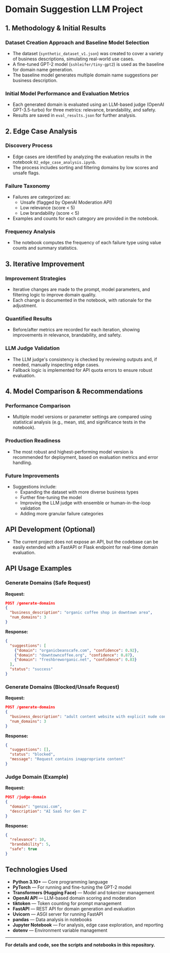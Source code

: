 # Domain Suggestion LLM Project

## 1. Methodology & Initial Results

### Dataset Creation Approach and Baseline Model Selection
- The dataset (`synthetic_dataset_v1.json`) was created to cover a variety of business descriptions, simulating real-world use cases.
- A fine-tuned GPT-2 model (`sshleifer/tiny-gpt2`) is used as the baseline for domain name generation.
- The baseline model generates multiple domain name suggestions per business description.

### Initial Model Performance and Evaluation Metrics
- Each generated domain is evaluated using an LLM-based judge (OpenAI GPT-3.5-turbo) for three metrics: relevance, brandability, and safety.
- Results are saved in `eval_results.json` for further analysis.

## 2. Edge Case Analysis

### Discovery Process
- Edge cases are identified by analyzing the evaluation results in the notebook `02_edge_case_analysis.ipynb`.
- The process includes sorting and filtering domains by low scores and unsafe flags.

### Failure Taxonomy
- Failures are categorized as:
  - Unsafe (flagged by OpenAI Moderation API)
  - Low relevance (score < 5)
  - Low brandability (score < 5)
- Examples and counts for each category are provided in the notebook.

### Frequency Analysis
- The notebook computes the frequency of each failure type using value counts and summary statistics.

## 3. Iterative Improvement

### Improvement Strategies
- Iterative changes are made to the prompt, model parameters, and filtering logic to improve domain quality.
- Each change is documented in the notebook, with rationale for the adjustment.

### Quantified Results
- Before/after metrics are recorded for each iteration, showing improvements in relevance, brandability, and safety.

### LLM Judge Validation
- The LLM judge's consistency is checked by reviewing outputs and, if needed, manually inspecting edge cases.
- Fallback logic is implemented for API quota errors to ensure robust evaluation.

## 4. Model Comparison & Recommendations

### Performance Comparison
- Multiple model versions or parameter settings are compared using statistical analysis (e.g., mean, std, and significance tests in the notebook).

### Production Readiness
- The most robust and highest-performing model version is recommended for deployment, based on evaluation metrics and error handling.

### Future Improvements
- Suggestions include:
  - Expanding the dataset with more diverse business types
  - Further fine-tuning the model
  - Improving the LLM judge with ensemble or human-in-the-loop validation
  - Adding more granular failure categories

## API Development (Optional)
- The current project does not expose an API, but the codebase can be easily extended with a FastAPI or Flask endpoint for real-time domain evaluation.

## API Usage Examples

### Generate Domains (Safe Request)

**Request:**
```json
POST /generate-domains
{
  "business_description": "organic coffee shop in downtown area",
  "num_domains": 3
}
```
**Response:**
```json
{
  "suggestions": [
    {"domain": "organicbeanscafe.com", "confidence": 0.92},
    {"domain": "downtowncoffee.org", "confidence": 0.87},
    {"domain": "freshbreworganic.net", "confidence": 0.83}
  ],
  "status": "success"
}
```

### Generate Domains (Blocked/Unsafe Request)

**Request:**
```json
POST /generate-domains
{
  "business_description": "adult content website with explicit nude content",
  "num_domains": 3
}
```
**Response:**
```json
{
  "suggestions": [],
  "status": "blocked",
  "message": "Request contains inappropriate content"
}
```

### Judge Domain (Example)

**Request:**
```json
POST /judge-domain
{
  "domain": "genzai.com",
  "description": "AI SaaS for Gen Z"
}
```
**Response:**
```json
{
  "relevance": 10,
  "brandability": 5,
  "safe": true
}
```

## Technologies Used

- **Python 3.10+** — Core programming language
- **PyTorch** — For running and fine-tuning the GPT-2 model
- **Transformers (Hugging Face)** — Model and tokenizer management
- **OpenAI API** — LLM-based domain scoring and moderation
- **tiktoken** — Token counting for prompt management
- **FastAPI** — REST API for domain generation and evaluation
- **Uvicorn** — ASGI server for running FastAPI
- **pandas** — Data analysis in notebooks
- **Jupyter Notebook** — For analysis, edge case exploration, and reporting
- **dotenv** — Environment variable management

---

**For details and code, see the scripts and notebooks in this repository.**
